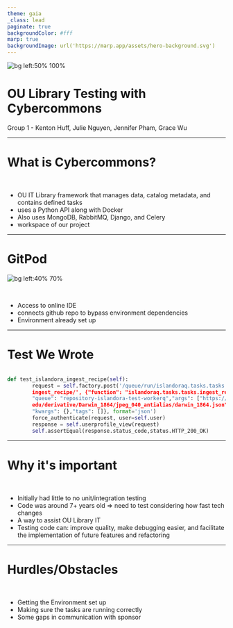 ```yaml
---
theme: gaia
_class: lead
paginate: true
backgroundColor: #fff
marp: true
backgroundImage: url('https://marp.app/assets/hero-background.svg')
---
```


![bg left:50% 100%](https://libraries.ou.edu/sites/all/themes/oulib_bootstrap/img/ou_lib_logo.png)

# **OU Library Testing with Cybercommons**

Group 1 - Kenton Huff, Julie Nguyen, Jennifer Pham, Grace Wu


---

# What is Cybercommons?

</br>

* OU IT Library framework that manages data, catalog metadata, and contains defined tasks
* uses a Python API along with Docker
* Also uses MongoDB, RabbitMQ, Django, and Celery
* workspace of our project

---
# GitPod

![bg left:40% 70%](https://avatars.githubusercontent.com/u/37021919?s=200&v=4)

</br>

* Access to online IDE
* connects github repo to bypass environment dependencies
* Environment already set up

---
# Test We Wrote

```python

def test_islandora_ingest_recipe(self):
        request = self.factory.post('/queue/run/islandoraq.tasks.tasks.
        ingest_recipe/', {"function": "islandoraq.tasks.tasks.ingest_recipe",
        "queue": "repository-islandora-test-workerq","args": ["https://bag.ou.
        edu/derivative/Darwin_1864/jpeg_040_antialias/darwin_1864.json"],
        "kwargs": {},"tags": []}, format='json')
        force_authenticate(request, user=self.user)
        response = self.userprofile_view(request)
        self.assertEqual(response.status_code,status.HTTP_200_OK)

```

---
# Why it's important

</br>

* Initially had little to no unit/integration testing 
* Code was around 7+ years old => need to test considering how fast tech changes
* A way to assist OU Library IT
* Testing code can: improve quality, make debugging easier, and facilitate the implementation of future features and refactoring


--- 
# Hurdles/Obstacles

</br>

* Getting the Environment set up
* Making sure the tasks are running correctly
* Some gaps in communication with sponsor
